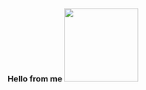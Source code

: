 ### Hello from me  <img src = "https://media4.giphy.com/media/w1OBpBd7kJqHrJnJ13/200w.webp?cid=ecf05e47db4ioatmgdtrdvycam2wddzm7ujuaqtbpgdgfa85&rid=200w.webp&ct=s" width="150" >

